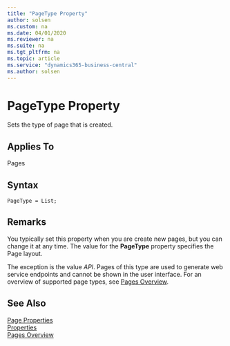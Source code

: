 ```yaml
---
title: "PageType Property"
author: solsen
ms.custom: na
ms.date: 04/01/2020
ms.reviewer: na
ms.suite: na
ms.tgt_pltfrm: na
ms.topic: article
ms.service: "dynamics365-business-central"
ms.author: solsen
---
```


# PageType Property
Sets the type of page that is created.  

## Applies To  
 Pages  

## Syntax
```
PageType = List;
```

## Remarks  
You typically set this property when you are create new pages, but you can change it at any time. The value for the **PageType** property specifies the Page layout.

The exception is the value *API*. Pages of this type are used to generate web service endpoints and cannot be shown in the user interface. For an overview of supported page types, see [Pages Overview](../devenv-pages-overview.md).

## See Also  
 [Page Properties](devenv-page-properties.md)  
 [Properties](devenv-properties.md)  
 [Pages Overview](../devenv-pages-overview.md)  
